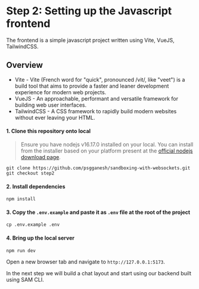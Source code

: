 # Step 2: Setting up the Javascript frontend
The frontend is a simple javascript project written using Vite, VueJS, TailwindCSS.

## Overview
- Vite - Vite (French word for "quick", pronounced /vit/, like "veet") is a build tool that aims to provide a faster and leaner development experience for modern web projects.
- VueJS - An approachable, performant and versatile framework for building web user interfaces.
- TailwindCSS - A CSS framework to rapidly build modern websites without ever leaving your HTML.

#### 1. Clone this repository onto local
> Ensure you have nodejs v16.17.0 installed on your local. 
> You can install from the installer based on your platform present at the [official nodejs download page](https://nodejs.org/en/download/).
```shell
git clone https://github.com/psgganesh/sandboxing-with-websockets.git
git checkout step2
```

#### 2. Install dependencies
```shell
npm install
```
#### 3. Copy the `.env.example` and paste it as `.env` file at the root of the project
```shell
cp .env.example .env
```

#### 4. Bring up the local server
```shell
npm run dev
```
Open a new browser tab and navigate to `http://127.0.0.1:5173`.

In the next step we will build a chat layout and start using our backend built using SAM CLI.

